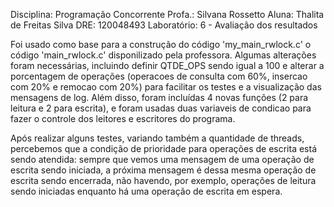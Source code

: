 Disciplina: Programação Concorrente
Profa.: Silvana Rossetto
Aluna: Thalita de Freitas Silva
DRE: 120048493
Laboratório: 6 - Avaliação dos resultados

Foi usado como base para a construção do código 'my_main_rwlock.c' o código 'main_rwlock.c' disponilizado pela professora.
Algumas alterações foram necessárias, incluindo definir QTDE_OPS sendo igual a 100 e alterar a porcentagem de operações 
(operacoes de consulta com 60%, insercao com 20% e remocao com 20%) para facilitar os testes e a visualização das mensagens de log. Além disso, foram incluídas 4 novas funções (2 para leitura e 2 para escrita), e foram usadas
duas variaveis de condicao para fazer o controle dos leitores e escritores do programa.

Após realizar alguns testes, variando também a quantidade de threads, percebemos que a condição de prioridade para operações de escrita
está sendo atendida: sempre que vemos uma mensagem de uma operação de escrita sendo iniciada, a próxima mensagem é dessa mesma operação de escrita sendo encerrada, 
não havendo, por exemplo, operações de leitura sendo iniciadas enquanto há uma operação de escrita em espera.